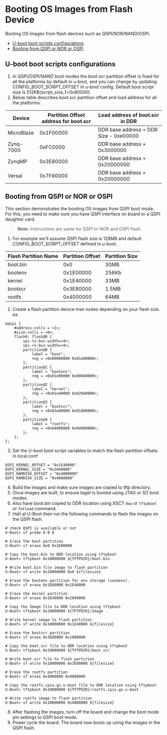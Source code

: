 # Booting OS Images from Flash Device 

Booting OS Images from flash devices such as QSPI/NOR/NAND/OSPI.

* [U-boot boot scripts configurations](#u-boot-boot-scripts-configurations)
* [Booting from QSPI or NOR or OSPI](#booting-from-qspi-or-nor-or-ospi)

## U-boot boot scripts configurations

1. In QSPI/OSPI/NAND boot modes the boot.scr partition offset is fixed for all the
   platforms by default in u-boot, and you can change by updating 
   CONFIG_BOOT_SCRIPT_OFFSET in u-boot config. Default boot script size is 
   512KB(script_size_f=0x80000). 
2. Below table describes boot.scr partition offset and load address for all the
   platforms.

| Device     | Partition Offset address for boot.scr | Load address of boot.scr in DDR        |
|------------|---------------------------------------|----------------------------------------|
| MicroBlaze | 0x1F00000                             | DDR base address + DDR Size - 0xe00000 |
| Zynq-7000  | 0xFC0000                              | DDR base address + 0x3000000           |
| ZynqMP     | 0x3E80000                             | DDR base address + 0x20000000          |
| Versal     | 0x7F80000                             | DDR base address + 0x20000000          |

## Booting from QSPI or NOR or OSPI

This section demonstrates the booting OS images from QSPI boot mode. For this, 
you need to make sure you have QSPI interface on board or a QSPI daughter card.

> **Note:** Instructions are same for QSPI or NOR and OSPI flash.

1. For example we'll assume QSPI flash size is 128MB and default CONFIG_BOOT_SCRIPT_OFFSET
   defined in u-boot.

| Flash Partition Name | Partition Offset | Partition Size |
|----------------------|------------------|----------------|
| boot.bin             | 0x0              | 30MB           |
| bootenv              | 0x1E00000        | 256Kb          |
| kernel               | 0x1E40000        | 33MB           |
| bootscr              | 0x3E80000        | 1.5MB          |
| rootfs               | 0x4000000        | 64MB           |

2. Create a flash partition device-tree nodes depending on your flash size. ex:
```
&qspi {
	#address-cells = <1>;
	#size-cells = <0>;
	flash0: flash@0 {
		spi-tx-bus-width=<4>;
		spi-rx-bus-width=<4>;
		partition@0 {
			label = "boot";
			reg = <0x00000000 0x01e00000>;
		};
		partition@1 {
			label = "bootenv";
			reg = <0x01e00000 0x00040000>;
		};
		partition@2 {
			label = "kernel";
			reg = <0x01e40000 0x02040000>;
		};
		partition@3 {
			label = "bootscr";
			reg = <0x03e80000 0x01800000>;
		};
		partition@4 {
			label = "rootfs";
			reg = <0x04000000 0x04000000>;
		};
	};
};
```
3. Set the U-boot boot script variables to match the flash partition offsets in
   local.conf
```
QSPI_KERNEL_OFFSET = "0x1E40000"
QSPI_KERNEL_SIZE = "0x2040000"
QSPI_RAMDISK_OFFSET = "0x4000000"
QSPI_RAMDISK_SIZE = "0x4000000"
```
4. Build the images and make sure images are copied to tftp directory.
5. Once images are built, to ensure taget is booted using JTAG or SD boot modes.
6. Also have boot.bin copied to DDR location using XSCT `dow` or `tftpboot` or 
   `fatload` command.
7. Halt at U-Boot then run the following commands to flash the images on the
   QSPI flash.
```
# check QSPI is available or not
U-Boot> sf probe 0 0 0

# Erase the boot partition
U-Boot> sf erase 0x0 0x1E00000

# Copy the boot.bin to DDR location using tftpboot
U-Boot> tftpboot 0x10000000 ${TFTPDIR}/boot.bin

# Write boot.bin file image to flash partition
U-Boot> sf write 0x10000000 0x0 ${filesize}

# Erase the bootenv partition for env storage (saveenv).
U-Boot> sf erase 0x1E00000 0x1E40000

# Erase the kernel partition
U-Boot> sf erase 0x1E40000 0x2040000

# Copy the Image file to DDR location using tftpboot
U-Boot> tftpboot 0x10000000 ${TFTPDIR}/Image

# Write kernel image to flash partition
U-Boot> sf write 0x10000000 0x1E40000 ${filesize}

# Erase the bootscr partition
U-Boot> sf erase 0x3E80000 0x1800000

# Copy the boot.scr file to DDR location using tftpboot
U-Boot> tftpboot 0x10000000 ${TFTPDIR}/boot.scr

# Write boot.scr file to flash partition
U-Boot> sf write 0x10000000 0x3E80000 ${filesize}

# Erase the rootfs partition
U-Boot> sf erase 0x4000000 0x4000000

# Copy the rootfs.cpio.gz.u-boot file to DDR location using tftpboot
U-Boot> tftpboot 0x10000000 ${TFTPDIR}/rootfs.cpio.gz.u-boot

# Write rootfs image to flash partition
U-Boot> sf write 0x10000000 0x4000000 ${filesize}
```
8. After flashing the images, turn off the board and change the boot mode pin 
   settings to QSPI boot mode.
9. Power cycle the board. The board now boots up using the images in the QSPI
   flash.
